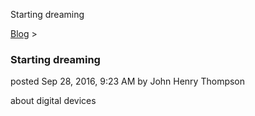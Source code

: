 Starting dreaming 

[Blog](../z-blog-1.md)‎ > ‎

### Starting dreaming

posted Sep 28, 2016, 9:23 AM by John Henry Thompson

about digital devices

